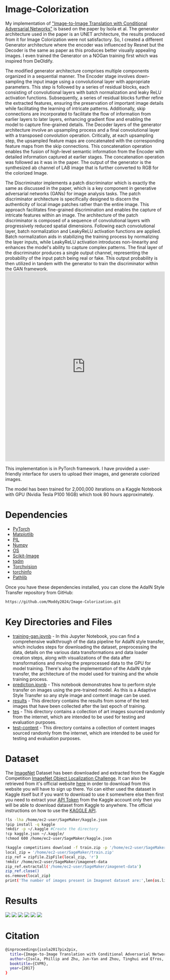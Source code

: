 # Image-Colorization


My implementation of ["Image-to-Image Translation with Conditional Adversarial Networks"](https://arxiv.org/pdf/1611.07004v3.pdf) is based on the paper by Isola et al. The generator architecture used in the paper is an UNET architecture, the results produced from it for Image Colorization were not satisfactory. So, I created a different Generator architecture where the encoder was influenced by Resnet but the Decoder is the same as paper as this produces better visually appealing images. I even trained the Generator on a NOGan training first which was inspired from DeOldify.

The modified generator architecture comprises multiple components organized in a sequential manner. The Encoder stage involves down-sampling the input image using a convolutional layer with appropriate parameters. This step is followed by a series of residual blocks, each consisting of convolutional layers with batch normalization and leaky ReLU activation functions. Subsequently, a series of residual blocks further refine the extracted features, ensuring the preservation of important image details while facilitating the learning of intricate patterns. Additionally, skip connections are incorporated to facilitate the flow of information from earlier layers to later layers, enhancing gradient flow and enabling the model to capture fine-grained details.
The Decoder layers of the generator architecture involve an upsampling process and a final convolutional layer with a transposed convolution operation. Critically, at each upsampling step, the upsampled feature maps are concatenated with the corresponding feature maps from the skip connections. This concatenation operation enables the fusion of high-level semantic information from the Encoder with detailed information captured at earlier stages. The concatenation operation was followed as it was in the paper. The output of the generator is the synthesized ab channel of LAB image that is further converted to RGB for the colorized Image.
![]()

The Discriminator implements a patch discriminator which is exactly the same as discussed in the paper, which is a key component in generative adversarial networks (GANs) for image analysis tasks. The patch discriminator architecture is specifically designed to discern the authenticity of local image patches rather than the entire image. This approach facilitates fine-grained discrimination and enables the capture of intricate features within an image. The architecture of the patch discriminator is composed of a sequence of convolutional layers with progressively reduced spatial dimensions. Following each convolutional layer, batch normalization and LeakyReLU activation functions are applied. Batch normalization aids in stabilizing the training process by normalizing the layer inputs, while LeakyReLU activation introduces non-linearity and enhances the model's ability to capture complex patterns. The final layer of the discriminator produces a single output channel, representing the probability of the input patch being real or fake. This output probability is then utilized in tandem with the generator to train the discriminator within the GAN framework.
<embed src="https://github.com/Moddy2024/Image-Colorization/blob/main/discrminator-diagram/disss.pdf" type="application/pdf" width="100%" height="600px"/>
 
This implementation is in PyTorch framework. I have provided a user-friendly interface for users to upload their images, and generate colorized images.

The model has been trained for 2,000,000 iterations on a Kaggle Notebook with GPU (Nvidia Tesla P100 16GB) which took 80 hours approximately.

# Dependencies
* [PyTorch](https://pytorch.org/)
* [Matplotlib](https://matplotlib.org/)
* [PIL](https://pypi.org/project/Pillow/)
* [Numpy](https://numpy.org/)
* [OS](https://docs.python.org/3/library/os.html)
* [Scikit-Image](https://scikit-image.org/)
* [tqdm](https://tqdm.github.io/)
* [Torchvision](https://pytorch.org/vision/stable/index.html)
* [torchinfo](https://github.com/TylerYep/torchinfo)
* [Pathlib](https://docs.python.org/3/library/pathlib.html)

Once you have these dependencies installed, you can clone the AdaIN Style Transfer repository from GitHub:
```bash
https://github.com/Moddy2024/Image-Colorization.git
```
# Key Directories and Files
* [training-gan.ipynb](https://github.com/Moddy2024/Image-Colorization/blob/main/training-gan.ipynb) - In this Jupyter Notebook, you can find a comprehensive walkthrough of the data pipeline for AdaIN style transfer, which includes steps for downloading the dataset, preprocessing the data, details on the various data transformations and data loader creation steps,  along with visualizations of the data after transformations and moving the preprocessed data to the GPU for model training. There's also the implementation of the AdaIN style transfer, the architecture of the model used for training and the whole training process.
* [prediction.ipynb](https://github.com/Moddy2024/AdaIN-Style-Transfer/blob/main/prediction.ipynb) - This notebook demonstrates how to perform style transfer on images using the pre-trained model. As this is a Adaptive Style Transfer so any style image and content image can be used.
* [results](https://github.com/Moddy2024/AdaIN-Style-Transfer/tree/main/results) - This directory contains the results from some of the test images that have been collected after the last epoch of training.
* [tes]() - This directory contains a collection of art images sourced randomly from the internet, which are intended to be used for testing and evaluation purposes.
* [test-content](https://github.com/Moddy2024/AdaIN-Style-Transfer/tree/main/test-content) - This directory contains a collection of content images sourced randomly from the internet, which are intended to be used for testing and evaluation purposes.
# Dataset
The [ImageNet](https://www.image-net.org/about.php) Dataset has been downloaded and extracted from the Kaggle Competition [ImageNet Object Localization Challenge](https://www.kaggle.com/competitions/imagenet-object-localization-challenge/data). It can also be retrieved from it's official website [here](https://www.image-net.org/download.php) in order to download from this website you will have to sign up there. Yoi can either used the dataset in Kaggle itself but if you want to download to use it somewhere else then first you need to extract your [API Token](https://www.kaggle.com/discussions/general/371462#2060661) from the Kaggle account only then you will be able to download dataset from Kaggle to anywhere. The official instructions on how to use the [KAGGLE API](https://github.com/Kaggle/kaggle-api).
```bash
!ls -lha /home/ec2-user/SageMaker/kaggle.json
!pip install -q kaggle
!mkdir -p ~/.kaggle #Create the directory
!cp kaggle.json ~/.kaggle/
!chmod 600 /home/ec2-user/SageMaker/kaggle.json

!kaggle competitions download -f train.zip -p '/home/ec2-user/SageMaker' -o imageNet-object-localization-challenge
local_zip = '/home/ec2-user/SageMaker/train.zip'
zip_ref = zipfile.ZipFile(local_zip, 'r')
!mkdir /home/ec2-user/SageMaker/imagenet-data
zip_ref.extractall('/home/ec2-user/SageMaker/imagenet-data')
zip_ref.close()
os.remove(local_zip)
print('The number of images present in Imagenet dataset are:',len(os.listdir('/home/ec2-user/SageMaker/train')))
```

# Results
  ![](https://github.com/Moddy2024/Image-Colorization/blob/main/results/727.png)
  ![](https://github.com/Moddy2024/Image-Colorization/blob/main/results/7752.png)
  ![](https://github.com/Moddy2024/Image-Colorization/blob/main/results/824.png)
  ![](https://github.com/Moddy2024/Image-Colorization/blob/main/results/856.png)
  ![](https://github.com/Moddy2024/Image-Colorization/blob/main/results/858.png)
  ![](https://github.com/Moddy2024/Image-Colorization/blob/main/results/859.png)
  ![]()
 # Citation
```bash
@inproceedings{isola2017pix2pix,
  title={Image-to-Image Translation with Conditional Adversarial Networks},
  author={Isola, Phillip and Zhu, Jun-Yan and Zhou, Tinghui and Efros, Alexei A.},
  booktitle={CVPR},
  year={2017}
}
```
